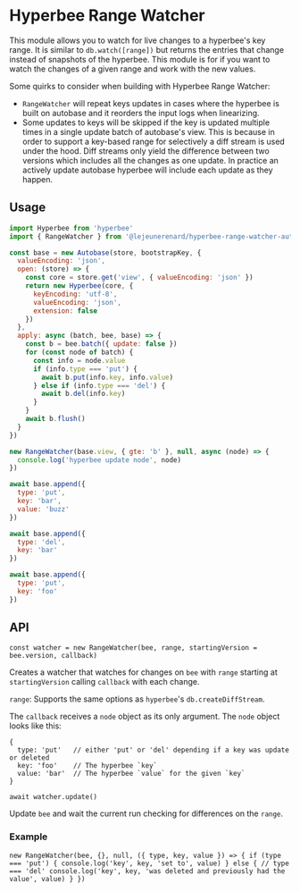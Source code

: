 # Hyperbee Range Watcher

This module allows you to watch for live changes to a hyperbee's key range. It
is similar to `db.watch([range])` but returns the entries that change instead of
snapshots of the hyperbee. This module is for if you want to watch the changes
of a given range and work with the new values.

Some quirks to consider when building with Hyperbee Range Watcher:

- `RangeWatcher` will repeat keys updates in cases where the hyperbee is built
  on autobase and it reorders the input logs when linearizing.
- Some updates to keys will be skipped if the key is updated multiple times in a
  single update batch of autobase's view. This is because in order to support
  a key-based range for selectively a diff stream is used under the hood. Diff
  streams only yield the difference between two versions which includes all the
  changes as one update. In practice an actively update autobase hyperbee will
  include each update as they happen.

## Usage

```js
import Hyperbee from 'hyperbee'
import { RangeWatcher } from '@lejeunerenard/hyperbee-range-watcher-autobase'

const base = new Autobase(store, bootstrapKey, {
  valueEncoding: 'json',
  open: (store) => {
    const core = store.get('view', { valueEncoding: 'json' })
    return new Hyperbee(core, {
      keyEncoding: 'utf-8',
      valueEncoding: 'json',
      extension: false
    })
  },
  apply: async (batch, bee, base) => {
    const b = bee.batch({ update: false })
    for (const node of batch) {
      const info = node.value
      if (info.type === 'put') {
        await b.put(info.key, info.value)
      } else if (info.type === 'del') {
        await b.del(info.key)
      }
    }
    await b.flush()
  }
})

new RangeWatcher(base.view, { gte: 'b' }, null, async (node) => {
  console.log('hyperbee update node', node)
})

await base.append({
  type: 'put',
  key: 'bar',
  value: 'buzz'
})

await base.append({
  type: 'del',
  key: 'bar'
})

await base.append({
  type: 'put',
  key: 'foo'
})
```

## API

`const watcher = new RangeWatcher(bee, range, startingVersion = bee.version, callback)`

Creates a watcher that watches for changes on `bee` with `range` starting at
`startingVersion` calling `callback` with each change.

`range`: Supports the same options as `hyperbee`'s `db.createDiffStream`.

The `callback` receives a `node` object as its only argument. The `node` object
looks like this:

```
{
  type: 'put'   // either 'put' or 'del' depending if a key was update or deleted
  key: 'foo'    // The hyperbee `key`
  value: 'bar'  // The hyperbee `value` for the given `key`
}
```

`await watcher.update()`

Update `bee` and wait the current run checking for differences on the `range`.

### Example

`new RangeWatcher(bee, {}, null, ({ type, key, value }) => {
  if (type === 'put') {
    console.log('key', key, 'set to', value)
  } else { // type === 'del'
    console.log('key', key, 'was deleted and previously had the value', value)
  }
})`
